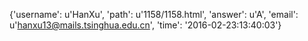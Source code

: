 {'username': u'HanXu', 'path': u'1158/1158.html', 'answer': u'A', 'email': u'hanxu13@mails.tsinghua.edu.cn', 'time': '2016-02-23:13:40:03'}